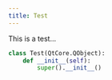 ```yaml
---
title: Test
---
```

This is a test...

```python
class Test(QtCore.QObject):
    def __init__(self):
        super().__init__()
```
